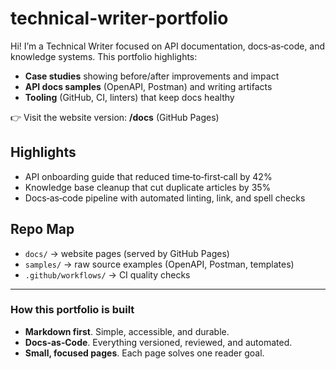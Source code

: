 # technical-writer-portfolio

Hi! I’m a Technical Writer focused on API documentation, docs‑as‑code, and knowledge systems. This portfolio highlights:

- **Case studies** showing before/after improvements and impact
- **API docs samples** (OpenAPI, Postman) and writing artifacts
- **Tooling** (GitHub, CI, linters) that keep docs healthy

👉 Visit the website version: **/docs** (GitHub Pages)

## Highlights

- API onboarding guide that reduced time‑to‑first‑call by 42%
- Knowledge base cleanup that cut duplicate articles by 35%
- Docs‑as‑code pipeline with automated linting, link, and spell checks

## Repo Map

- `docs/` → website pages (served by GitHub Pages)
- `samples/` → raw source examples (OpenAPI, Postman, templates)
- `.github/workflows/` → CI quality checks

---

### How this portfolio is built

- **Markdown first**. Simple, accessible, and durable.
- **Docs‑as‑Code**. Everything versioned, reviewed, and automated.
- **Small, focused pages**. Each page solves one reader goal.
